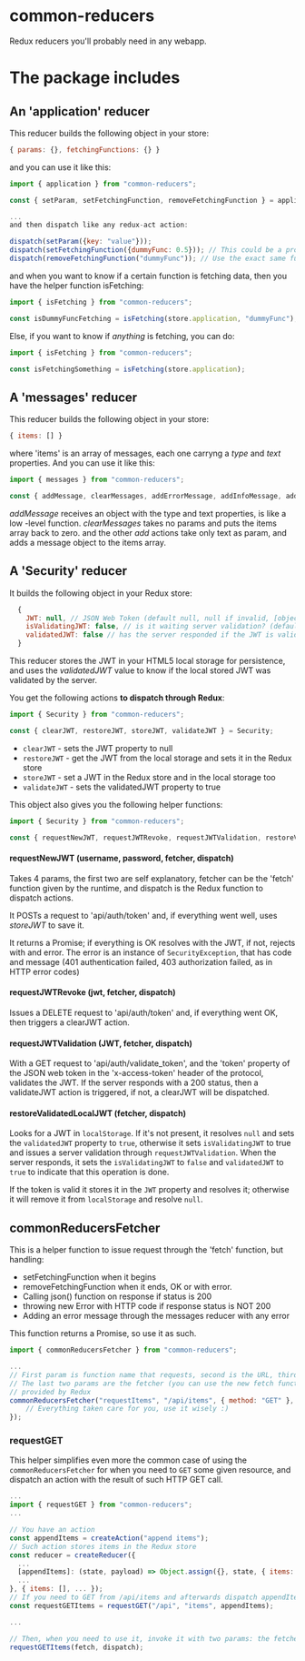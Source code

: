# common-reducers
Redux reducers you'll probably need in any webapp.

# The package includes

## An 'application' reducer

This reducer builds the following object in your store:

```javascript
{ params: {}, fetchingFunctions: {} }
```

and you can use it like this:

```javascript
import { application } from "common-reducers";

const { setParam, setFetchingFunction, removeFetchingFunction } = application;

...
and then dispatch like any redux-act action:

dispatch(setParam({key: "value"}));
dispatch(setFetchingFunction({dummyFunc: 0.5})); // This could be a progress value, and 'dummyFunc' is the function that invoked the server
dispatch(removeFetchingFunction("dummyFunc")); // Use the exact same function name you provided when setting
```

and when you want to know if a certain function is fetching data, then you have the helper function isFetching:

```javascript
import { isFetching } from "common-reducers";

const isDummyFuncFetching = isFetching(store.application, "dummyFunc"); // here you know if dummyFunc is still fetching or has already ended.
```

Else, if you want to know if _anything_ is fetching, you can do:

```javascript
import { isFetching } from "common-reducers";

const isFetchingSomething = isFetching(store.application);
```

## A 'messages' reducer

This reducer builds the following object in your store:

```javascript
{ items: [] }
```

where 'items' is an array of messages, each one carryng a *type* and *text* properties.
And you can use it like this:

```javascript
import { messages } from "common-reducers";

const { addMessage, clearMessages, addErrorMessage, addInfoMessage, addWarnMessage } = messages;
```

*addMessage* receives an object with the type and text properties, is like a low -level function.
*clearMessages* takes no params and puts the items array back to zero.
and the other *add* actions take only text as param, and adds a message object to the items array.

## A 'Security' reducer

It builds the following object in your Redux store: 

```javascript
  { 
    JWT: null, // JSON Web Token (default null, null if invalid, [object] if present and valid)
    isValidatingJWT: false, // is it waiting server validation? (default false)
    validatedJWT: false // has the server responded if the JWT is valid? (default false)
  }
```

This reducer stores the JWT in your HTML5 local storage for persistence, and uses the *validatedJWT* value to know if the local stored JWT was validated by the server.

You get the following actions **to dispatch through Redux**:

```javascript
import { Security } from "common-reducers";

const { clearJWT, restoreJWT, storeJWT, validateJWT } = Security;
```

* ```clearJWT``` - sets the JWT property to null
* ```restoreJWT``` - get the JWT from the local storage and sets it in the Redux store
* ```storeJWT``` - set a JWT in the Redux store and in the local storage too
* ```validateJWT``` - sets the validatedJWT property to true

This object also gives you the following helper functions:

```javascript
import { Security } from "common-reducers";

const { requestNewJWT, requestJWTRevoke, requestJWTValidation, restoreValidatedLocalJWT } = Security;
```

#### requestNewJWT (username, password, fetcher, dispatch)

Takes 4 params, the first two are self explanatory, fetcher can be the 'fetch' function given by the runtime, and dispatch is the Redux function to dispatch actions.

It POSTs a request to 'api/auth/token' and, if everything went well, uses *storeJWT* to save it.

It returns a Promise; if everything is OK resolves with the JWT, if not, rejects with and error. The error is an instance of ```SecurityException```, that has code and message (401 authentication failed, 403 authorization failed, as in HTTP error codes)

#### requestJWTRevoke (jwt, fetcher, dispatch)

Issues a DELETE request to 'api/auth/token' and, if everything went OK, then triggers a clearJWT action.

#### requestJWTValidation (JWT, fetcher, dispatch)

With a GET request to 'api/auth/validate_token', and the 'token' property of the JSON web token in the 'x-access-token' header of the protocol, validates the JWT.
If the server responds with a 200 status, then a validateJWT action is triggered, if not, a clearJWT will be dispatched.

#### restoreValidatedLocalJWT (fetcher, dispatch)

Looks for a JWT in ```localStorage```. If it's not present, it resolves ```null``` and sets the ```validatedJWT``` property to ```true```, otherwise it sets ```isValidatingJWT``` to true and issues a server validation through ```requestJWTValidation```. When the server responds, it sets the ```isValidatingJWT``` to ```false``` and ```validatedJWT``` to ```true``` to indicate that this operation is done.

If the token is valid it stores it in the ```JWT``` property and resolves it; otherwise it will remove it from ```localStorage``` and resolve ```null```.

## commonReducersFetcher

This is a helper function to issue request through the 'fetch' function, but handling:

* setFetchingFunction when it begins
* removeFetchingFunction when it ends, OK or with error.
* Calling json() function on response if status is 200
* throwing new Error with HTTP code if response status is NOT 200
* Adding an error message through the messages reducer with any error

This function returns a Promise, so use it as such.

```javascript
import { commonReducersFetcher } from "common-reducers";

...
// First param is function name that requests, second is the URL, third are the fetch function options
// The last two params are the fetcher (you can use the new fetch function) and the dispatch function,
// provided by Redux
commonReducersFetcher("requestItems", "/api/items", { method: "GET" }, fetch, dispatch).then(items => {
	// Everything taken care for you, use it wisely :)
});
```

### requestGET

This helper simplifies even more the common case of using the ```commonReducersFetcher``` for when you need to ```GET``` some given resource, and dispatch an action with the result of such HTTP GET call.

```javascript
...
import { requestGET } from "common-reducers";
...

// You have an action
const appendItems = createAction("append items");
// Such action stores items in the Redux store
const reducer = createReducer({
  ...
  [appendItems]: (state, payload) => Object.assign({}, state, { items: payload }),
  ...
}, { items: [], ... });
// If you need to GET from /api/items and afterwards dispatch appendItems, then you simply do
const requestGETItems = requestGET("/api", "items", appendItems);

...

// Then, when you need to use it, invoke it with two params: the fetcher and the dispatch. i.e:
requestGETItems(fetch, dispatch);
```
